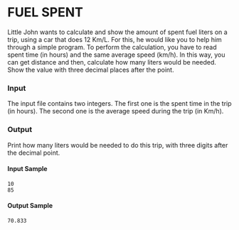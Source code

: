 # FUEL SPENT
Little John wants to calculate and show the amount of spent fuel liters on a trip, using a car that does 12 Km/L. For this, he would like you to help him through a simple program. To perform the calculation, you have to read spent time (in hours) and the same average speed (km/h). In this way, you can get distance and then, calculate how many liters would be needed. Show the value with three decimal places after the point.
### Input
The input file contains two integers. The first one is the spent time in the trip (in hours). The second one is the average speed during the trip (in Km/h).
### Output
Print how many liters would be needed to do this trip, with three digits after the decimal point.
#### Input Sample
    10  
    85
#### Output Sample
    70.833